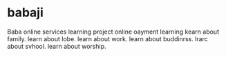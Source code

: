 # babaji
Baba online services learning project
online oayment learning
kearn about family.
learn about lobe.
learn about work.
learn about buddinrss.
lrarc about svhool.
learn about worship.
